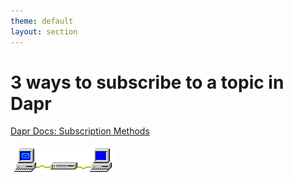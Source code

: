 ```yaml
---
theme: default
layout: section
---
```


# 3 ways to subscribe to a topic in Dapr

[Dapr Docs: Subscription Methods](https://docs.dapr.io/developing-applications/building-blocks/pubsub/subscription-methods/)

![Win Pub/Sub Animation](.demo/slides/images/win-pubsub-x100.gif)